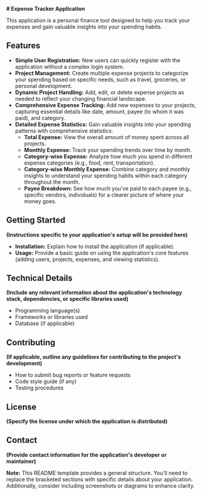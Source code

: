**# Expense Tracker Application**

This application is a personal finance tool designed to help you track your expenses and gain valuable insights into your spending habits.

## Features

* **Simple User Registration:** New users can quickly register with the application without a complex login system.
* **Project Management:** Create multiple expense projects to categorize your spending based on specific needs, such as travel, groceries, or personal development.
* **Dynamic Project Handling:** Add, edit, or delete expense projects as needed to reflect your changing financial landscape.
* **Comprehensive Expense Tracking:** Add new expenses to your projects, capturing essential details like date, amount, payee (to whom it was paid), and category.
* **Detailed Expense Statistics:** Gain valuable insights into your spending patterns with comprehensive statistics:
    * **Total Expense:** View the overall amount of money spent across all projects.
    * **Monthly Expense:** Track your spending trends over time by month.
    * **Category-wise Expense:** Analyze how much you spend in different expense categories (e.g., food, rent, transportation).
    * **Category-wise Monthly Expense:** Combine category and monthly insights to understand your spending habits within each category throughout the month.
    * **Payee Breakdown:** See how much you've paid to each payee (e.g., specific vendors, individuals) for a clearer picture of where your money goes.

## Getting Started

**(Instructions specific to your application's setup will be provided here)**

* **Installation:** Explain how to install the application (if applicable).
* **Usage:** Provide a basic guide on using the application's core features (adding users, projects, expenses, and viewing statistics).

## Technical Details

**(Include any relevant information about the application's technology stack, dependencies, or specific libraries used)**

* Programming language(s)
* Frameworks or libraries used
* Database (if applicable)

## Contributing

**(If applicable, outline any guidelines for contributing to the project's development)**

* How to submit bug reports or feature requests
* Code style guide (if any)
* Testing procedures

## License

**(Specify the license under which the application is distributed)**

## Contact

**(Provide contact information for the application's developer or maintainer)**

**Note:** This README template provides a general structure. You'll need to replace the bracketed sections with specific details about your application. Additionally, consider including screenshots or diagrams to enhance clarity.